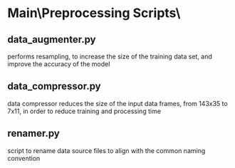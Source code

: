 # Main\Preprocessing Scripts\
## data_augmenter.py
performs resampling, to increase the size of the training data set, and improve the accuracy of the model
## data_compressor.py
data compressor reduces the size of the input data frames, from 143x35 to 7x11, in order to reduce training and processing time
## renamer.py
script to rename data source files to align with the common naming convention